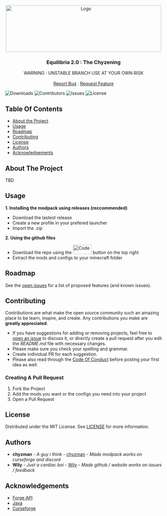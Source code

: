 <br/>
<p align="center">
  <a href="https://github.com//WILLIAM8812/Equilibria_2.0_The_Chyzening">
    <img src="https://i.imgur.com/0d0chzn.png" alt="Logo" width="500" height="150">
  </a>

  <h3 align="center">Equilibria 2.0 : The Chyzening</h3>

  <p align="center">
    WARNING : UNSTABLE BRANCH USE AT YOUR OWN RISK
    <br/>
    <br/>
    <a href="https://github.com//WILLIAM8812/Equilibria_2.0_The_Chyzening/issues">Report Bug</a>
    .
    <a href="https://github.com//WILLIAM8812/Equilibria_2.0_The_Chyzening/issues">Request Feature</a>
  </p>
</p>

![Downloads](https://img.shields.io/github/downloads//WILLIAM8812/Equilibria_2.0_The_Chyzening/total) ![Contributors](https://img.shields.io/github/contributors//WILLIAM8812/Equilibria_2.0_The_Chyzening?color=dark-green) ![Issues](https://img.shields.io/github/issues//WILLIAM8812/Equilibria_2.0_The_Chyzening) ![License](https://img.shields.io/github/license//WILLIAM8812/Equilibria_2.0_The_Chyzening) 

## Table Of Contents

* [About the Project](#about-the-project)
* [Usage](#usage)
* [Roadmap](#roadmap)
* [Contributing](#contributing)
* [License](#license)
* [Authors](#authors)
* [Acknowledgements](#acknowledgements)

## About The Project

TBD

## Usage

**1. Installing the modpack using releases (reccommended)**
  * Download the lastest release
  * Create a new profile in your prefered launcher
  * Import the .zip

**2. Using the github files**
  * Download the repo using the <img src="https://i.imgur.com/a2zXrzV.png" alt="Code" width="60" height="30"> button on the top right
  * Extract the mods and configs to your minecraft folder

## Roadmap

See the [open issues](https://github.com//WILLIAM8812/Equilibria_2.0_The_Chyzening/issues) for a list of proposed features (and known issues).

## Contributing

Contributions are what make the open source community such an amazing place to be learn, inspire, and create. Any contributions you make are **greatly appreciated**.
* If you have suggestions for adding or removing projects, feel free to [open an issue](https://github.com//WILLIAM8812/Equilibria_2.0_The_Chyzening/issues/new) to discuss it, or directly create a pull request after you edit the *README.md* file with necessary changes.
* Please make sure you check your spelling and grammar.
* Create individual PR for each suggestion.
* Please also read through the [Code Of Conduct](https://github.com//WILLIAM8812/Equilibria_2.0_The_Chyzening/blob/main/CODE_OF_CONDUCT.md) before posting your first idea as well.

### Creating A Pull Request

1. Fork the Project
2. Add the mods you want or the configs you need into your project
3. Open a Pull Request 

## License

Distributed under the MIT License. See [LICENSE](https://github.com//WILLIAM8812/Equilibria_2.0_The_Chyzening/blob/main/LICENSE.md) for more information.

## Authors

* **chyzman** - *A guy i think* - [chyzman](https://www.curseforge.com/members/chyzman5253/followers) - *Made modpack works on curseforge and discord*
* **Wily** - *Just a cardiac boi* - [Wily](https://github.com/WILLIAM8812) - *Made github / website works on issues / feedback*

## Acknowledgements

* [Forge API](https://www.patreon.com/LexManos)
* [Java](www.java.com)
* [Curseforge](https://www.curseforge.com)
